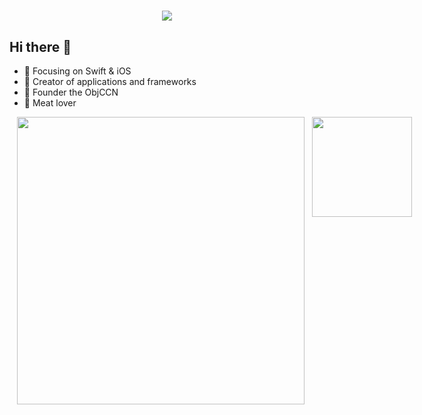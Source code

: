 
<!--居中打印-->

<h1 align="center"><img src="https://readme-typing-svg.herokuapp.com/?lines=前沿革命🌏文质彬彬🦄蘧瑗知非&center=true&size=27"></h1>


## Hi there 👋
- :orange_book: Focusing on Swift & iOS
- :hammer: Creator of applications and frameworks
- :ram: Founder the ObjCCN
- :meat_on_bone: Meat lover

<div style="display: flex;text-align:center;">
  <img hspace="12px" width="460" src="https://github-readme-stats.vercel.app/api?username=haitao9833&show_icons=true&icon_color=CE1D2D&text_color=000000&bg_color=fff7f7" />
  <img hspace="0px" height="160px" src="https://github-readme-stats.vercel.app/api/top-langs/?username=haitao9833&hide_border=true&layout=compact&langs_count=10&text_color=000&icon_color=fff&bg_color=0,52fa5a,4dfcff,c64dff" />
</div>

<!--数据统计-->


<!--语言统计-->





<!--
// 可用



// 待定
<div align="left"> <img src="https://github-readme-stats.vercel.app/api?username=haitao9833&hide_border=true&show_icons=true&text_color=000&icon_color=000&bg_color=0,ea6161,ffc64d,fffc4d,52fa5a&theme=graywhite" /> </div>

<img align="right" src="https://github-readme-streak-stats.herokuapp.com/?user=haitao9833" />

<img align="right" src="https://github-readme-stats.vercel.app/api?username=haitao9833&show_icons=true&icon_color=CE1D2D&text_color=718096&bg_color=ffffff&hide_title=true" />

![Github Stats](https://github-readme-stats.vercel.app/api?username=haitao9833&show_icons=true&theme=dark&count_private=true)

![Most Used Languages](https://github-readme-stats.vercel.app/api/top-langs/?username=haitao9833&theme=dark&layout=compact)

![Visitor Count](https://profile-counter.glitch.me/haitao9833/count.svg)

![Contributions](https://github-readme-activity-graph.cyclic.app/graph?username=haitao9833&theme=dracula)

**haitao9833/haitao9833** is a ✨ _special_ ✨ repository because its `README.md` (this file) appears on your GitHub profile.

Here are some ideas to get you started:

- 🔭 I’m currently working on ...
- 🌱 I’m currently learning ...
- 👯 I’m looking to collaborate on ...
- 🤔 I’m looking for help with ...
- 💬 Ask me about ...
- 📫 How to reach me: ...
- 😄 Pronouns: ...
- ⚡ Fun fact: ...
-->
